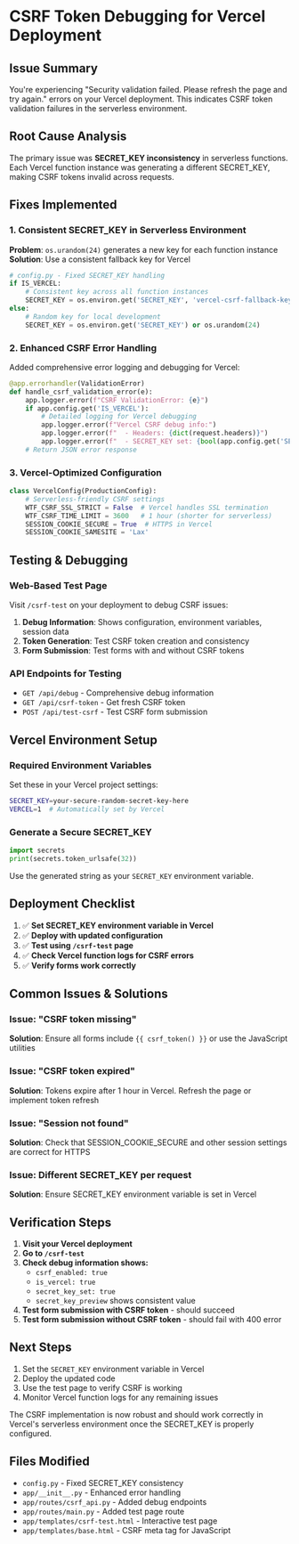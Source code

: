 # CSRF Token Debugging for Vercel Deployment

## Issue Summary

You're experiencing "Security validation failed. Please refresh the page and try again." errors on your Vercel deployment. This indicates CSRF token validation failures in the serverless environment.

## Root Cause Analysis

The primary issue was **SECRET_KEY inconsistency** in serverless functions. Each Vercel function instance was generating a different SECRET_KEY, making CSRF tokens invalid across requests.

## Fixes Implemented

### 1. Consistent SECRET_KEY in Serverless Environment

**Problem**: `os.urandom(24)` generates a new key for each function instance
**Solution**: Use a consistent fallback key for Vercel

```python
# config.py - Fixed SECRET_KEY handling
if IS_VERCEL:
    # Consistent key across all function instances
    SECRET_KEY = os.environ.get('SECRET_KEY', 'vercel-csrf-fallback-key-please-set-env-var-123456789')
else:
    # Random key for local development
    SECRET_KEY = os.environ.get('SECRET_KEY') or os.urandom(24)
```

### 2. Enhanced CSRF Error Handling

Added comprehensive error logging and debugging for Vercel:

```python
@app.errorhandler(ValidationError)
def handle_csrf_validation_error(e):
    app.logger.error(f"CSRF ValidationError: {e}")
    if app.config.get('IS_VERCEL'):
        # Detailed logging for Vercel debugging
        app.logger.error(f"Vercel CSRF debug info:")
        app.logger.error(f"  - Headers: {dict(request.headers)}")
        app.logger.error(f"  - SECRET_KEY set: {bool(app.config.get('SECRET_KEY'))}")
    # Return JSON error response
```

### 3. Vercel-Optimized Configuration

```python
class VercelConfig(ProductionConfig):
    # Serverless-friendly CSRF settings
    WTF_CSRF_SSL_STRICT = False  # Vercel handles SSL termination
    WTF_CSRF_TIME_LIMIT = 3600   # 1 hour (shorter for serverless)
    SESSION_COOKIE_SECURE = True  # HTTPS in Vercel
    SESSION_COOKIE_SAMESITE = 'Lax'
```

## Testing & Debugging

### Web-Based Test Page

Visit `/csrf-test` on your deployment to debug CSRF issues:

1. **Debug Information**: Shows configuration, environment variables, session data
2. **Token Generation**: Test CSRF token creation and consistency  
3. **Form Submission**: Test forms with and without CSRF tokens

### API Endpoints for Testing

- `GET /api/debug` - Comprehensive debug information
- `GET /api/csrf-token` - Get fresh CSRF token
- `POST /api/test-csrf` - Test CSRF form submission

## Vercel Environment Setup

### Required Environment Variables

Set these in your Vercel project settings:

```bash
SECRET_KEY=your-secure-random-secret-key-here
VERCEL=1  # Automatically set by Vercel
```

### Generate a Secure SECRET_KEY

```python
import secrets
print(secrets.token_urlsafe(32))
```

Use the generated string as your `SECRET_KEY` environment variable.

## Deployment Checklist

1. ✅ **Set SECRET_KEY environment variable in Vercel**
2. ✅ **Deploy with updated configuration**
3. ✅ **Test using `/csrf-test` page**
4. ✅ **Check Vercel function logs for CSRF errors**
5. ✅ **Verify forms work correctly**

## Common Issues & Solutions

### Issue: "CSRF token missing"
**Solution**: Ensure all forms include `{{ csrf_token() }}` or use the JavaScript utilities

### Issue: "CSRF token expired"  
**Solution**: Tokens expire after 1 hour in Vercel. Refresh the page or implement token refresh

### Issue: "Session not found"
**Solution**: Check that SESSION_COOKIE_SECURE and other session settings are correct for HTTPS

### Issue: Different SECRET_KEY per request
**Solution**: Ensure SECRET_KEY environment variable is set in Vercel

## Verification Steps

1. **Visit your Vercel deployment**
2. **Go to `/csrf-test`**
3. **Check debug information shows:**
   - `csrf_enabled: true`
   - `is_vercel: true` 
   - `secret_key_set: true`
   - `secret_key_preview` shows consistent value
4. **Test form submission with CSRF token** - should succeed
5. **Test form submission without CSRF token** - should fail with 400 error

## Next Steps

1. Set the `SECRET_KEY` environment variable in Vercel
2. Deploy the updated code
3. Use the test page to verify CSRF is working
4. Monitor Vercel function logs for any remaining issues

The CSRF implementation is now robust and should work correctly in Vercel's serverless environment once the SECRET_KEY is properly configured.

## Files Modified

- `config.py` - Fixed SECRET_KEY consistency
- `app/__init__.py` - Enhanced error handling
- `app/routes/csrf_api.py` - Added debug endpoints
- `app/routes/main.py` - Added test page route
- `app/templates/csrf-test.html` - Interactive test page
- `app/templates/base.html` - CSRF meta tag for JavaScript

